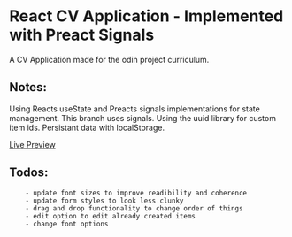 # React CV Application - Implemented with Preact Signals

A CV Application made for the odin project curriculum.

## Notes:

Using Reacts useState and Preacts signals implementations for state management. This branch uses signals.
Using the uuid library for custom item ids.
Persistant data with localStorage.

[Live Preview](https://remarkable-paprenjak-7ffb4b.netlify.app/)

## Todos:

```
    - update font sizes to improve readibility and coherence
    - update form styles to look less clunky
    - drag and drop functionality to change order of things
    - edit option to edit already created items
    - change font options

```
